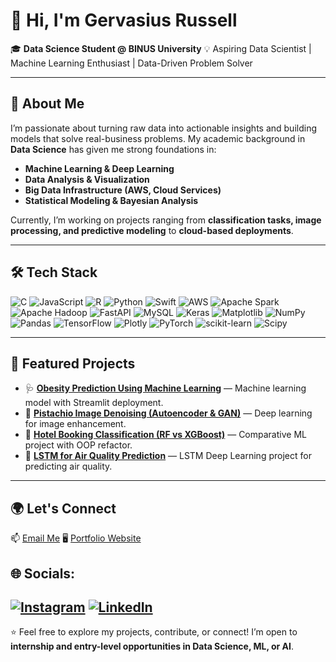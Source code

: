 # 👋 Hi, I'm Gervasius Russell

🎓 **Data Science Student @ BINUS University**
💡 Aspiring Data Scientist | Machine Learning Enthusiast | Data-Driven Problem Solver

---

## 🚀 About Me

I’m passionate about turning raw data into actionable insights and building models that solve real-business problems. My academic background in **Data Science** has given me strong foundations in:

* **Machine Learning & Deep Learning**
* **Data Analysis & Visualization**
* **Big Data Infrastructure (AWS, Cloud Services)**
* **Statistical Modeling & Bayesian Analysis**

Currently, I’m working on projects ranging from **classification tasks, image processing, and predictive modeling** to **cloud-based deployments**.

---

## 🛠 Tech Stack

![C](https://img.shields.io/badge/c-%2300599C.svg?style=for-the-badge&logo=c&logoColor=white) ![JavaScript](https://img.shields.io/badge/javascript-%23323330.svg?style=for-the-badge&logo=javascript&logoColor=%23F7DF1E) ![R](https://img.shields.io/badge/r-%23276DC3.svg?style=for-the-badge&logo=r&logoColor=white) ![Python](https://img.shields.io/badge/python-3670A0?style=for-the-badge&logo=python&logoColor=ffdd54) ![Swift](https://img.shields.io/badge/swift-F54A2A?style=for-the-badge&logo=swift&logoColor=white) ![AWS](https://img.shields.io/badge/AWS-%23FF9900.svg?style=for-the-badge&logo=amazon-aws&logoColor=white) ![Apache Spark](https://img.shields.io/badge/Apache%20Spark-FDEE21?style=for-the-badge&logo=apachespark&logoColor=black) ![Apache Hadoop](https://img.shields.io/badge/Apache%20Hadoop-66CCFF?style=for-the-badge&logo=apachehadoop&logoColor=black) ![FastAPI](https://img.shields.io/badge/FastAPI-005571?style=for-the-badge&logo=fastapi) ![MySQL](https://img.shields.io/badge/mysql-4479A1.svg?style=for-the-badge&logo=mysql&logoColor=white) ![Keras](https://img.shields.io/badge/Keras-%23D00000.svg?style=for-the-badge&logo=Keras&logoColor=white) ![Matplotlib](https://img.shields.io/badge/Matplotlib-%23ffffff.svg?style=for-the-badge&logo=Matplotlib&logoColor=black) ![NumPy](https://img.shields.io/badge/numpy-%23013243.svg?style=for-the-badge&logo=numpy&logoColor=white) ![Pandas](https://img.shields.io/badge/pandas-%23150458.svg?style=for-the-badge&logo=pandas&logoColor=white) ![TensorFlow](https://img.shields.io/badge/TensorFlow-%23FF6F00.svg?style=for-the-badge&logo=TensorFlow&logoColor=white) ![Plotly](https://img.shields.io/badge/Plotly-%233F4F75.svg?style=for-the-badge&logo=plotly&logoColor=white) ![PyTorch](https://img.shields.io/badge/PyTorch-%23EE4C2C.svg?style=for-the-badge&logo=PyTorch&logoColor=white) ![scikit-learn](https://img.shields.io/badge/scikit--learn-%23F7931E.svg?style=for-the-badge&logo=scikit-learn&logoColor=white) ![Scipy](https://img.shields.io/badge/SciPy-%230C55A5.svg?style=for-the-badge&logo=scipy&logoColor=%white)

---

## 📌 Featured Projects

* 🩺 **[Obesity Prediction Using Machine Learning](https://github.com/gervasiusrussell/Obesity-Prediction-Using-Machine-Learning)** — Machine learning model with Streamlit deployment.
* 🌿 **[Pistachio Image Denoising (Autoencoder & GAN)](https://github.com/gervasiusrussell/Autoencoder-for-Image-Denoising)** — Deep learning for image enhancement.
* 🏨 **[Hotel Booking Classification (RF vs XGBoost)](https://github.com/gervasiusrussell/Hotel-Booking-Cancellation-Prediction)** — Comparative ML project with OOP refactor.
* 🔐 **[LSTM for Air Quality Prediction](https://github.com/gervasiusrussell/LSTM-for-Air-Quality-Prediction)** — LSTM Deep Learning project for predicting air quality.

---

## 🌍 Let's Connect

📫 [Email Me](mailto:gervasius.russell@gmail.com)
🖥 [Portfolio Website](https://github.com/gervasiusrussell)

## 🌐 Socials:
[![Instagram](https://img.shields.io/badge/Instagram-%23E4405F.svg?logo=Instagram&logoColor=white)](https://instagram.com/gervasiusrussell) [![LinkedIn](https://img.shields.io/badge/LinkedIn-%230077B5.svg?logo=linkedin&logoColor=white)](https://linkedin.com/in/gervasiusrussell) 
---

⭐️ Feel free to explore my projects, contribute, or connect! I’m open to **internship and entry-level opportunities in Data Science, ML, or AI**.
